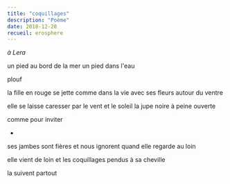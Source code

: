 ```yaml
---
title: "coquillages"
description: "Poème"
date: 2018-12-28
recueil: erosphere
---
```


*à Lera*

un pied au bord de la mer
un pied dans l'eau

plouf

la fille en rouge se jette comme dans la vie
avec ses fleurs autour du ventre

elle se laisse caresser par le vent et le soleil
la jupe noire à peine ouverte

comme pour inviter

*

ses jambes sont fières
et nous ignorent
quand elle regarde au loin

elle vient de loin
et les coquillages pendus à sa cheville

la suivent partout

